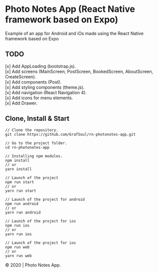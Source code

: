# Photo Notes App (React Native framework based on Expo)

Example of an app for Android and iOs made using the React Native framework based on Expo

## TODO

[x] Add AppLoading (bootstrap.js).  
[x] Add screens (MainScreen, PostScreen, BookedScreen, AboutScreen, CreateScreen).  
[x] Add components (Post).  
[x] Add styling components (theme.js).  
[x] Add navigation (React Navigation 4).  
[x] Add icons for menu elements.  
[x] Add Drawer.

## Clone, Install & Start

```
// Clone the repository.
git clone https://github.com/GrafSoul/rn-photonotes-app.git

// Go to the project folder.
cd rn-photonotes-app

// Installing npm modules.
npm install
// or
yarn install

// Launch of the project
npm run start
// or
yarn run start

// Launch of the project for android
npm run android
// or
yarn run android

// Launch of the project for ios
npm run ios
// or
yarn run ios

// Launch of the project for ios
npm run web
// or
yarn run web

```

© 2020 | Photo Notes App.
